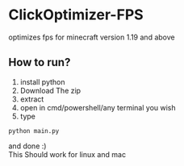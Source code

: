 # ClickOptimizer-FPS
optimizes fps for minecraft version 1.19 and above

## How to run?
1. install python
2. Download The zip
3. extract
4. open in cmd/powershell/any terminal you wish
5. type
```
python main.py
```
and done :) <Br>
This Should work for linux and mac
